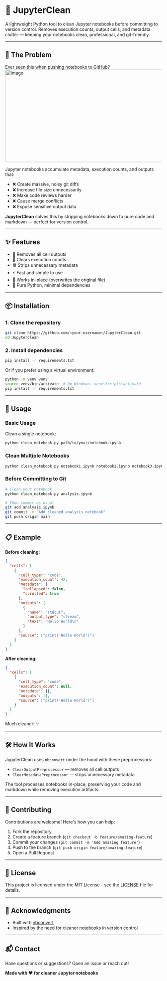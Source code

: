 # 🧹 JupyterClean

A lightweight Python tool to clean Jupyter notebooks before committing to version control. Removes execution counts, output cells, and metadata clutter — keeping your notebooks clean, professional, and git-friendly.

---

## 🎯 The Problem

Ever seen this when pushing notebooks to GitHub?
<img width="710" height="297" alt="image" src="https://github.com/user-attachments/assets/960cfbe8-c06e-4c97-adb6-931c2b65fc27" />


Jupyter notebooks accumulate metadata, execution counts, and outputs that:
- ❌ Create massive, noisy git diffs
- ❌ Increase file size unnecessarily
- ❌ Make code reviews harder
- ❌ Cause merge conflicts
- ❌ Expose sensitive output data

**JupyterClean** solves this by stripping notebooks down to pure code and markdown — perfect for version control.

---

## ✨ Features

- 🧹 Removes all cell outputs
- 🔢 Clears execution counts
- 🗑️ Strips unnecessary metadata
- ⚡ Fast and simple to use
- 🔄 Works in-place (overwrites the original file)
- 🐍 Pure Python, minimal dependencies

---

## 📦 Installation

### 1. Clone the repository
```bash
git clone https://github.com/<your-username>/JupyterClean.git
cd JupyterClean
```

### 2. Install dependencies
```bash
pip install -r requirements.txt
```

Or if you prefer using a virtual environment:
```bash
python -m venv venv
source venv/bin/activate  # On Windows: venv\Scripts\activate
pip install -r requirements.txt
```

---

## 🚀 Usage

### Basic Usage
Clean a single notebook:
```bash
python clean_notebook.py path/to/your/notebook.ipynb
```

### Clean Multiple Notebooks
```bash
python clean_notebook.py notebook1.ipynb notebook2.ipynb notebook3.ipynb
```

### Before Committing to Git
```bash
# Clean your notebook
python clean_notebook.py analysis.ipynb

# Then commit as usual
git add analysis.ipynb
git commit -m "Add cleaned analysis notebook"
git push origin main
```

---

## 📋 Example

**Before cleaning:**
```json
{
  "cells": [
    {
      "cell_type": "code",
      "execution_count": 42,
      "metadata": {
        "collapsed": false,
        "scrolled": true
      },
      "outputs": [
        {
          "name": "stdout",
          "output_type": "stream",
          "text": "Hello World\n"
        }
      ],
      "source": ["print('Hello World')"]
    }
  ]
}
```

**After cleaning:**
```json
{
  "cells": [
    {
      "cell_type": "code",
      "execution_count": null,
      "metadata": {},
      "outputs": [],
      "source": ["print('Hello World')"]
    }
  ]
}
```

Much cleaner! ✨

---

## 🛠️ How It Works

JupyterClean uses `nbconvert` under the hood with these preprocessors:
- `ClearOutputPreprocessor` — removes all cell outputs
- `ClearMetadataPreprocessor` — strips unnecessary metadata

The tool processes notebooks in-place, preserving your code and markdown while removing execution artifacts.

---

## 🤝 Contributing

Contributions are welcome! Here's how you can help:

1. Fork the repository
2. Create a feature branch (`git checkout -b feature/amazing-feature`)
3. Commit your changes (`git commit -m 'Add amazing feature'`)
4. Push to the branch (`git push origin feature/amazing-feature`)
5. Open a Pull Request

---

## 📝 License

This project is licensed under the MIT License - see the [LICENSE](LICENSE) file for details.

---

## 🙏 Acknowledgments

- Built with [nbconvert](https://nbconvert.readthedocs.io/)
- Inspired by the need for cleaner notebooks in version control

---

## 📬 Contact

Have questions or suggestions? Open an issue or reach out!

**Made with ❤️ for cleaner Jupyter notebooks**
